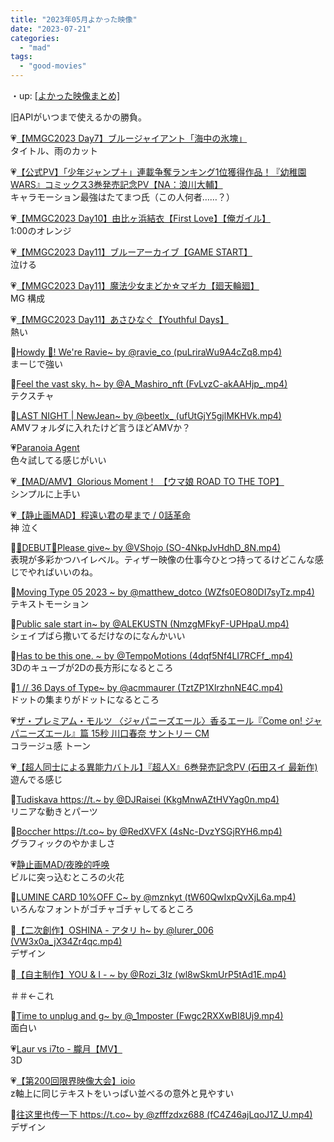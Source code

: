 ```yaml
---
title: "2023年05月よかった映像"
date: "2023-07-21"
categories: 
  - "mad"
tags: 
  - "good-movies"
---
```


<!--more-->

・up: [\[よかった映像まとめ\]](/blog/2023-07-21-good-movies)

旧APIがいつまで使えるかの勝負。

💗[【MMGC2023 Day7】ブルージャイアント「海中の氷塊」](https://youtu.be/W5AA6QZzfDk)  
タイトル、雨のカット

💗[【公式PV】「少年ジャンプ＋」連載争奪ランキング1位獲得作品！『幼稚園WARS』コミックス3巻発売記念PV【NA：浪川大輔】](https://youtu.be/8lN4BOgo1_E)  
キャラモーション最強はたてまつ氏（この人何者……？）

💗[【MMGC2023 Day10】由比ヶ浜結衣【First Love】【俺ガイル】](https://youtu.be/F67rDMT63yg)  
1:00のオレンジ

💗[【MMGC2023 Day11】ブルーアーカイブ【GAME START】](https://youtu.be/dnB7y7picdk)  
泣ける

💗[【MMGC2023 Day11】魔法少女まどか☆マギカ【廻天輪廻】](https://youtu.be/06gfnT0mOSk)  
MG 構成

💗[【MMGC2023 Day11】あさひなぐ【Youthful Days】](https://youtu.be/0IixpTbyhVw)  
熱い

💙[Howdy 🤠! We're Ravie~ by @ravie\_co (puLriraWu9A4cZq8.mp4)](https://twitter.com/ravie_co/status/1653015694579990529?s=20)  
まーじで強い

💙[Feel the vast sky. h~ by @A\_Mashiro_nft (FvLvzC-akAAHjp_.mp4)](https://twitter.com/A_Mashiro_nft/status/1653648617666908160?s=20)  
テクスチャ

💙[LAST NIGHT | NewJean~ by @beetlx\_ (ufUtGjY5gjlMKHVk.mp4)](https://twitter.com/beetlx_/status/1652749661864869889?s=20)  
AMVフォルダに入れたけど言うほどAMVか？

💗[Paranoia Agent](https://youtu.be/W64Zxx8FNXQ)  
色々試してる感じがいい

💗[【MAD/AMV】Glorious Moment！ 【ウマ娘 ROAD TO THE TOP】](https://youtu.be/WoqtCJSgpjI)  
シンプルに上手い

💗[【静止画MAD】程遠い君の星まで / 0話革命](https://youtu.be/pgbSqhzeofs)  
神 泣く

💙[🎉DEBUT🎉Please give~ by @VShojo (SO-4NkpJvHdhD\_8N.mp4)](https://twitter.com/VShojo/status/1657598923261857793?s=20)  
表現が多彩かつハイレベル。ティザー映像の仕事今ひとつ持ってるけどこんな感じでやればいいのね。

💙[Moving Type 05 2023 ~ by @matthew\_dotco (WZfs0EO80DI7syTz.mp4)](https://twitter.com/matthew_dotco/status/1656844969997651969?s=20)  
テキストモーション

💙[Public sale start in~ by @ALEKUSTN (NmzgMFkyF-UPHpaU.mp4)](https://twitter.com/ALEKUSTN/status/1656719427742597128?s=20)  
シェイプばら撒いてるだけなのになんかいい

💙[Has to be this one. ~ by @TempoMotions (4dqf5Nf4LI7RCFf\_.mp4)](https://twitter.com/TempoMotions/status/1656686110855118848?s=20)  
3Dのキューブが2Dの長方形になるところ

💙[1 // 36 Days of Type~ by @acmmaurer (TztZP1XlrzhnNE4C.mp4)](https://twitter.com/acmmaurer/status/1655954563420102657?s=20)  
ドットの集まりがドットになるところ

💗[ザ・プレミアム・モルツ 〈ジャパニーズエール〉香るエール『Come on! ジャパニーズエール』篇 15秒 川口春奈 サントリー CM](https://youtu.be/q-Rkn3kyDMo)  
コラージュ感 トーン

💗[【超人同士による異能力バトル】『超人X』6巻発売記念PV (石田スイ 最新作)](https://youtu.be/ckHK-3Ei8y8)  
遊んでる感じ

💙[Tudiskava https://t.~ by @DJRaisei (KkgMnwAZtHVYag0n.mp4)](https://twitter.com/DJRaisei/status/1659612451602845698?s=20)  
リニアな動きとパーツ

💙[Boccher https://t.co~ by @RedXVFX (4sNc-DvzYSGjRYH6.mp4)](https://twitter.com/RedXVFX/status/1658133467467509760?s=20)  
グラフィックのやかましさ

💗[静止画MAD/夜晚的呼唤](https://youtu.be/ysjUFYHbO7I)  
ビルに突っ込むところの火花

💙[LUMINE CARD 10%OFF C~ by @mznkyt (tW60QwIxpQvXjL6a.mp4)](https://twitter.com/mznkyt/status/1661347565357662208?s=20)  
いろんなフォントがゴチャゴチャしてるところ

💙[【二次創作】OSHINA - アタリ h~ by @lurer\_006 (VW3x0a\_jX34Zr4qc.mp4)](https://twitter.com/lurer_006/status/1660351065903222784?s=20)  
デザイン

💙[【自主制作】YOU & I - ~ by @Rozi\_3Iz (wl8wSkmUrP5tAd1E.mp4)](https://twitter.com/Rozi_3Iz/status/1660574775549530118?s=20)

＃＃←これ

💙[Time to unplug and g~ by @\_1mposter (Fwgc2RXXwBI8Uj9.mp4)](https://twitter.com/_1mposter/status/1659608429386760192?s=20)  
面白い

💗[Laur vs i7to - 朧月【MV】](https://youtu.be/-14cSTrv6gQ)  
3D

💗[【第200回限界映像大会】ioio](https://youtu.be/EJh5qTYYvis)  
z軸上に同じテキストをいっぱい並べるの意外と見やすい

💙[往这里也传一下 https://t.co~ by @zfffzdxz688 (fC4Z46ajLqoJ1Z\_U.mp4)](https://twitter.com/zfffzdxz688/status/1625506132365316096?s=20)  
デザイン
